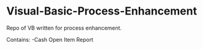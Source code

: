 # Visual-Basic-Process-Enhancement
Repo of VB written for process enhancement.

Contains:
-Cash Open Item Report

